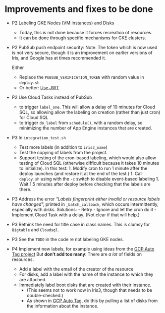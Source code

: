 # Improvements and fixes to be done

* P2 Labeling GKE Nodes (VM Instances) and Disks
    * Today, this is not done because it forces recreation of resources.
    * It can be done through specific mechanisms for GKE clusters.
* P2 PubSub push endpoint security:
  Note: The token which is now used is not very secure, though it is an improvement on earlier versions of Iris,
  and Google has at times recommended it.

  Either
    - Replace the `PUBSUB_VERIFICATION_TOKEN` with random value in `deploy.sh`
    - Or better: [Use JWT](https://cloud.google.com/pubsub/docs/push)

* P2 Use Cloud Tasks instead of PubSub
   * to trigger `label_one`. This will allow a delay of 10 minutes for Cloud SQL, so allowing
  allow the labeling on creation (rather than just cron) for Cloud SQL
   * to trigger `do_label` from `schedule()`, with a random delay, so minimizing the number 
   of App Engine instances that are created.

* P3 In `integration_test.sh`
    - Test more labels (in addition to `iris3_name`)
    - Test the copying of labels from the project.
    - Support testing of the cron-based labeling, which would also allow testing of Cloud SQL 
    (otherwise difficult because it takes 10 minutes to initialize). 
    In this test:
            1.  Modify cron to run 1 minute after the deploy launches (and restore it at the end
            of the test.) 
            1. Call `deploy.sh` using with the `-c` switch to disable event-based labeling
            1. Wait 1.5 minutes after deploy before checking that the labels are there.
* P3 Address the error *"Labels fingerprint either invalid or resource labels have changed",* printed in `_batch_callback`,
  which occurs intermittently, especially with disks.
    Solutions:
      - Retry
      - Ignore and let the cron do it
      - Implement Cloud Task with a delay. (Not clear if that will help.)
* P3 Rethink the need for title case in class names. This is clumsy for `Bigtable` and `Cloudsql`.
* P3 See the `TODO` in the code re not labeling GKE nodes.        
* P4 Implement  new labels, for example using ideas from the [GCP Auto Tag project](https://github.com/doitintl/gcp-auto-tag/)
But **don't add too many**: There are *a lot* of fields on resources.
    - Add a label with the email of the creator of the resource
    - For disks, add a label with the name of the instance to which 
    they are attached.
    - Immediately label boot disks that are created with their instance. 
        * (This seems not to work now in Iris3, though that needs to be double-checked.)
        * As shown in [GCP Auto Tag](https://github.com/doitintl/gcp-auto-tag/blob/main/main.py), do this by pulling a list of
        disks from the information about the instance.


